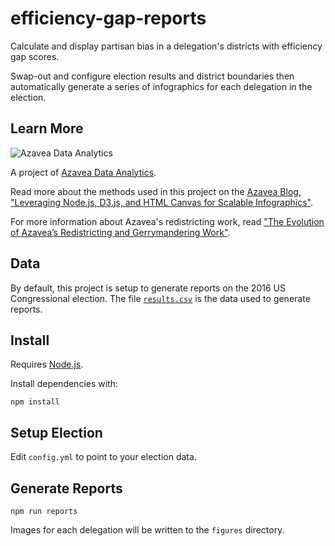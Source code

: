 # efficiency-gap-reports

Calculate and display partisan bias in a delegation's districts with efficiency gap scores.

Swap-out and configure election results and district boundaries then automatically generate a series of infographics for each delegation in the election.

## Learn More

![Azavea Data Analytics](https://www.azavea.com/wp-content/uploads/2016/06/azavea-logo-2x.png)

A project of [Azavea Data Analytics](https://www.azavea.com/services/data-analytics/).

Read more about the methods used in this project on the [Azavea Blog, "Leveraging Node.js, D3.js, and HTML Canvas for Scalable Infographics"](https://www.azavea.com/blog/2017/07/20/node-js-d3-canvas-scalable-graphics/).

For more information about Azavea's redistricting work, read ["The Evolution of Azavea’s Redistricting and Gerrymandering Work"](https://www.azavea.com/blog/2017/07/18/the-evolution-of-azaveas-redistricting-and-gerrymandering-work/).

## Data

By default, this project is setup to generate reports on the 2016 US Congressional election. The file [`results.csv`](https://github.com/cicero-data/efficiency-gap-reports/blob/master/results.csv) is the data used to generate reports.


## Install

Requires [Node.js](https://nodejs.org/).

Install dependencies with:

`npm install`


## Setup Election

Edit `config.yml` to point to your election data.


## Generate Reports

`npm run reports`

Images for each delegation will be written to the `figures` directory.
